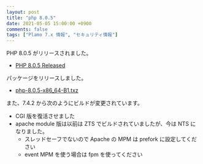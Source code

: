 ```yaml
---
layout: post
title: "php 8.0.5"
date: 2021-05-05 15:00:00 +0900
comments: false
tags: ["Plamo 7.x 情報", "セキュリティ情報"]
---
```

PHP 8.0.5 がリリースされました。

* [PHP 8.0.5 Released](http://php.net/ChangeLog-8.php#8.0.5)

パッケージをリリースしました。

* [php-8.0.5-x86_64-B1.txz](https://repository.plamolinux.org/pub/Plamo-7.x/x86_64/plamo/08_daemons/php-8.0.5-x86_64-B1.txz)

<!--more-->

また、7.4.2 から次のようにビルドが変更されています。

* CGI 版を復活させました
* apache module 版は以前は ZTS でビルドされていましたが、今は NTS になりました。
  - スレッドセーフでないので Apache の MPM は prefork に設定してください
  - event MPM を使う場合は fpm を使ってください
